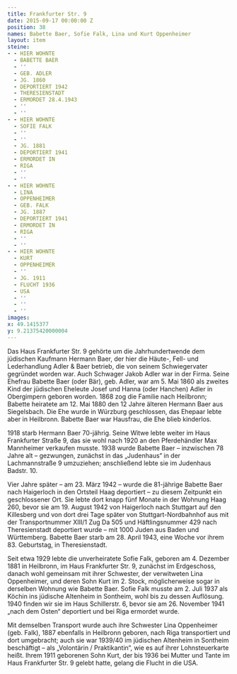 ```yaml
---
title: Frankfurter Str. 9
date: 2015-09-17 00:00:00 Z
position: 38
names: Babette Baer, Sofie Falk, Lina und Kurt Oppenheimer
layout: item
steine:
- - HIER WOHNTE
  - BABETTE BAER
  - ''
  - GEB. ADLER
  - JG. 1860
  - DEPORTIERT 1942
  - THERESIENSTADT
  - ERMORDET 28.4.1943
  - ''
  - ''
- - HIER WOHNTE
  - SOFIE FALK
  - ''
  - ''
  - JG. 1881
  - DEPORTIERT 1941
  - ERMORDET IN
  - RIGA
  - ''
  - ''
- - HIER WOHNTE
  - LINA
  - OPPENHEIMER
  - GEB. FALK
  - JG. 1887
  - DEPORTIERT 1941
  - ERMORDET IN
  - RIGA
  - ''
  - ''
- - HIER WOHNTE
  - KURT
  - OPPENHEIMER
  - ''
  - JG. 1911
  - FLUCHT 1936
  - USA
  - ''
  - ''
  - ''
images: 
x: 49.1415377
y: 9.21375420000004
---
```


Das Haus Frankfurter Str. 9 gehörte um die Jahrhundertwende dem jüdischen Kaufmann Hermann Baer, der hier die Häute-, Fell- und Lederhandlung Adler & Baer betrieb, die von seinem Schwiegervater gegründet worden war. Auch Schwager Jakob Adler war in der Firma. Seine Ehefrau Babette Baer (oder Bär), geb. Adler, war am 5. Mai 1860 als zweites Kind der jüdischen Eheleute Josef und Hanna (oder Hanchen) Adler in Obergimpern geboren worden. 1868 zog die Familie nach Heilbronn; Babette heiratete am 12. Mai 1880 den 12 Jahre älteren Hermann Baer aus Siegelsbach. Die Ehe wurde in Würzburg geschlossen, das Ehepaar lebte aber in Heilbronn. Babette Baer war Hausfrau, die Ehe blieb kinderlos.

1918 starb Hermann Baer 70-jährig. Seine Witwe lebte weiter im Haus Frankfurter Straße 9, das sie wohl nach 1920 an den Pferdehändler Max Mannheimer verkaufen musste. 1938 wurde Babette Baer – inzwischen 78 Jahre alt – gezwungen, zunächst in das „Judenhaus“ in der Lachmannstraße 9 umzuziehen; anschließend lebte sie im Judenhaus Badstr. 10.

Vier Jahre später – am 23. März 1942 – wurde die 81-jährige Babette Baer nach Haigerloch in den Ortsteil Haag deportiert – zu diesem Zeitpunkt ein geschlossener Ort. Sie lebte dort knapp fünf Monate in der Wohnung Haag 260, bevor sie am 19. August 1942 von Haigerloch nach Stuttgart auf den Killesberg und von dort drei Tage später von Stuttgart-Nordbahnhof aus mit der Transportnummer XIII/1 Zug Da 505 und Häftlingsnummer 429 nach Theresienstadt deportiert wurde – mit 1000 Juden aus Baden und Württemberg. Babette Baer starb am 28. April 1943, eine Woche vor ihrem 83. Geburtstag, in Theresienstadt.

Seit etwa 1929 lebte die unverheiratete Sofie Falk, geboren am 4. Dezember 1881 in Heilbronn, im Haus Frankfurter Str. 9, zunächst im Erdgeschoss, danach wohl gemeinsam mit ihrer Schwester, der verwitweten Lina Oppenheimer, und deren Sohn Kurt im 2. Stock, möglicherweise sogar in derselben Wohnung wie Babette Baer. Sofie Falk musste am 2. Juli 1937 als Köchin ins jüdische Altenheim in Sontheim, wohl bis zu dessen Auflösung. 1940 finden wir sie im Haus Schillerstr. 6, bevor sie am 26. November 1941 „nach dem Osten“ deportiert und bei Riga ermordet wurde.

Mit demselben Transport wurde auch ihre Schwester Lina Oppenheimer (geb. Falk), 1887 ebenfalls in Heilbronn geboren, nach Riga transportiert und dort umgebracht; auch sie war 1939/40 im jüdischen Altenheim in Sontheim beschäftigt – als „Volontärin / Praktikantin“, wie es auf ihrer Lohnsteuerkarte heißt. Ihrem 1911 geborenen Sohn Kurt, der bis 1936 bei Mutter und Tante im Haus Frankfurter Str. 9 gelebt hatte, gelang die Flucht in die USA.